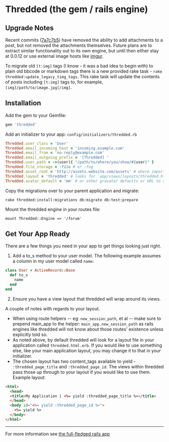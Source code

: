 # Thredded (the gem / rails engine)

## Upgrade Notes

Recent commits ([7a7c7b5](https://github.com/jayroh/thredded/commit/7a7c7b501f910912f026847284a8bb157b69ad44)) have removed the ability to add attachments to a post, but not removed the attachments themselves. Future plans are to extract similar functionality out to its own engine, but until then either stay at 0.0.12 or use external image hosts like [imgur](http://www.imgur.com).

To migrate old `[t:img]` tags (I know - it was a bad idea to begin with) to plain old bbcode or markdown tags there is a new provided rake task - `rake thredded:update_legacy_timg_tags`. This rake task will update the contents of posts including `[t:img]` tags to, for example, `[img]/path/to/image.jpg[/img]`.

## Installation

Add the gem to your Gemfile:

```ruby
gem 'thredded'
```

Add an initializer to your app: `config/initializers/thredded.rb`

```ruby
Thredded.user_class = 'User'
Thredded.email_incoming_host = 'incoming.example.com'
Thredded.email_from = 'no-reply@example.com'
Thredded.email_outgoing_prefix = '[Thredded] '
Thredded.user_path = ->(user){ "/path/to/where/you/show/#{user}" }
Thredded.file_storage = :file # or :fog
Thredded.asset_root = 'http://assets.website.com/assets' # where important things, like emojis, might live
Thredded.layout = 'thredded' # looks for `app/views/layouts/thredded.html.erb`
Thredded.avatar_default = 'mm' # or other gravatar defaults or URL to an image
```

Copy the migrations over to your parent application and migrate:

```
rake thredded:install:migrations db:migrate db:test:prepare
```

Mount the thredded engine in your routes file:

```
mount Thredded::Engine => '/forum'
```

## Get Your App Ready

There are a few things you need in your app to get things looking just right.

1. Add a to_s method to your user model. The following example assumes a column in my user model called `name`:

```ruby
class User < ActiveRecord::Base
  def to_s
    name
  end
end
```

2. Ensure you have a view layout that thredded will wrap around its views.

A couple of notes with regards to your layout.

* When using route helpers -- eg: `new_session_path`, et al -- make sure to prepend main_app to the helper: `main_app.new_session_path` as rails engines like thredded will not know about those routes' existence unless explicitly told so.
* As noted above, by default thredded will look for a layout file in your application called `thredded.html.erb`. If you would like to use something else, like your main application layout, you may change it to that in your initializer.
* The chosen layout has two content_tags available to yield - `:thredded_page_title` and `:thredded_page_id`. The views within thredded pass those up through to your layout if you would like to use them.  Example layout:

```html
<html>
  <head>
  <title>My Application | <%= yield :thredded_page_title %></title>
  </head>
  <body id="<%= yield :thredded_page_id %>">
    <%= yield %>
  </body>
</html>
```

* * *

For more information see [the full-fledged rails app](https://github.com/jayroh/thredded_app)
